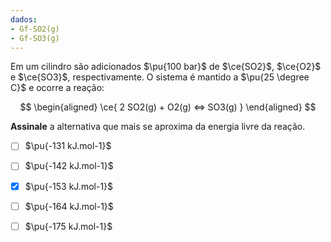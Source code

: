 ```yaml
---
dados:
- Gf-SO2(g)
- Gf-SO3(g)
---
```


Em um cilindro são adicionados $\pu{100 bar}$ de $\ce{SO2}$, $\ce{O2}$ e $\ce{SO3}$, respectivamente. O sistema é mantido a $\pu{25 \degree C}$ e ocorre a reação:

$$
\begin{aligned}
\ce{ 2 SO2(g) + O2(g) <=> SO3(g) }
\end{aligned}
$$

**Assinale** a alternativa que mais se aproxima da energia livre da reação.

- [ ] $\pu{-131 kJ.mol-1}$
- [ ] $\pu{-142 kJ.mol-1}$
- [x] $\pu{-153 kJ.mol-1}$
- [ ] $\pu{-164 kJ.mol-1}$
- [ ] $\pu{-175 kJ.mol-1}$

